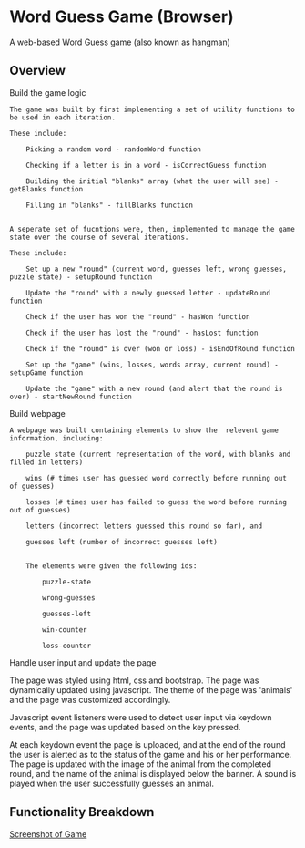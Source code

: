 # Word Guess Game (Browser)

A web-based Word Guess game (also known as hangman)

## Overview


Build the game logic

	The game was built by first implementing a set of utility functions to be used in each iteration.

	These include:

		Picking a random word - randomWord function

		Checking if a letter is in a word - isCorrectGuess function

		Building the initial "blanks" array (what the user will see) - getBlanks function

		Filling in "blanks" - fillBlanks function


	A seperate set of fucntions were, then, implemented to manage the game state over the course of several iterations. 

	These include: 

		Set up a new "round" (current word, guesses left, wrong guesses, puzzle state) - setupRound function

		Update the "round" with a newly guessed letter - updateRound function

		Check if the user has won the "round" - hasWon function

		Check if the user has lost the "round" - hasLost function

		Check if the "round" is over (won or loss) - isEndOfRound function

		Set up the "game" (wins, losses, words array, current round) - setupGame function

		Update the "game" with a new round (and alert that the round is over) - startNewRound function



Build webpage

	A webpage was built containing elements to show the  relevent game information, including:

		puzzle state (current representation of the word, with blanks and filled in letters)

		wins (# times user has guessed word correctly before running out of guesses)

		losses (# times user has failed to guess the word before running out of guesses)

		letters (incorrect letters guessed this round so far), and

		guesses left (number of incorrect guesses left)


		The elements were given the following ids:

			puzzle-state

			wrong-guesses

			guesses-left

			win-counter

			loss-counter



Handle user input and update the page


The page was styled using html, css and bootstrap. The page was dynamically updated using javascript.
The theme of the page was 'animals' and the page was customized accordingly. 

Javascript event listeners were used to detect user input via keydown events, and the page was updated based on the key pressed. 

At each keydown event the page is uploaded, and at the end of the round the user is alerted as to the status of the game and his or her performance. The page is updated with the image of the animal from the completed round, and the name of the animal is displayed below the banner. A sound is played when the user successfully guesses an animal. 


## Functionality Breakdown
[Screenshot of Game](images/screenshot1.gif)

